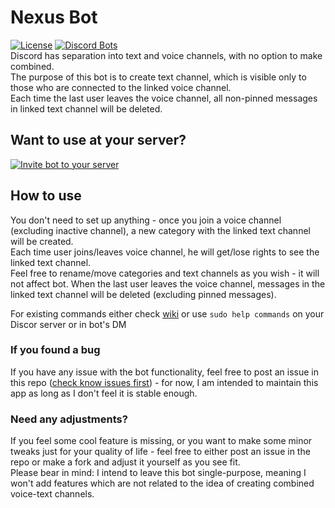 # Nexus Bot
[![License](http://img.shields.io/:license-mit-blue.svg)](http://doge.mit-license.org)  [![Discord Bots](https://top.gg/api/widget/status/709876107213537351.svg?noavatar=true)](https://top.gg/bot/709876107213537351)  
Discord has separation into text and voice channels, with no option to make combined.  
The purpose of this bot is to create text channel, which is visible only to those who are connected to the linked voice channel.  
Each time the last user leaves the voice channel, all non-pinned messages in linked text channel will be deleted. 

## Want to use at your server?
[![Invite bot to your server](https://i.imgur.com/MgQZMpT.jpg)](https://discord.com/oauth2/authorize?client_id=709876107213537351&permissions=268510224&scope=bot)

## How to use
You don't need to set up anything - once you join a voice channel (excluding inactive channel), a new category with the linked text channel will be created.  
Each time user joins/leaves voice channel, he will get/lose rights to see the linked text channel.  
Feel free to rename/move categories and text channels as you wish - it will not affect bot.
When the last user leaves the voice channel, messages in the linked text channel will be deleted (excluding pinned messages).

For existing commands either check [wiki](https://github.com/andretkachenko/nexus-bot/wiki/Existing-commands) or use `sudo help commands` on your Discor server or in bot's DM

### If you found a bug
If you have any issue with the bot functionality, feel free to post an issue in this repo ([check know issues first](https://github.com/andretkachenko/nexus-bot/wiki/Known-issues)) - for now, I am intended to maintain this app as long as I don't feel it is stable enough.

### Need any adjustments?
If you feel some cool feature is missing, or you want to make some minor tweaks just for your quality of life - feel free to either post an issue in the repo or make a fork and adjust it yourself as you see fit.  
Please bear in mind: I intend to leave this bot single-purpose, meaning I won't add features which are not related to the idea of creating combined voice-text channels.
